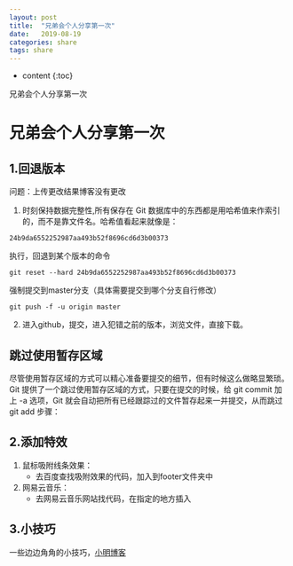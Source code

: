 ```yaml
---
layout: post
title:  "兄弟会个人分享第一次"
date:   2019-08-19
categories: share
tags: share
---
```


* content
{:toc}

兄弟会个人分享第一次








<!-- ![燕十八](http://7q5cdt.com1.z0.glb.clouddn.com/teach-girlfriend-html-18swallows.png) -->
# 兄弟会个人分享第一次
## 1.回退版本
问题：上传更改结果博客没有更改
1. 时刻保持数据完整性,所有保存在 Git 数据库中的东西都是用哈希值来作索引的，而不是靠文件名。哈希值看起来就像是：
```
24b9da6552252987aa493b52f8696cd6d3b00373
```
执行，回退到某个版本的命令
```
git reset --hard 24b9da6552252987aa493b52f8696cd6d3b00373
```
强制提交到master分支（具体需要提交到哪个分支自行修改）
```
git push -f -u origin master
```
2. 进入github，提交，进入犯错之前的版本，浏览文件，直接下载。

## 跳过使用暂存区域
尽管使用暂存区域的方式可以精心准备要提交的细节，但有时候这么做略显繁琐。Git 提供了一个跳过使用暂存区域的方式，只要在提交的时候，给 git commit 加上 -a 选项，Git 就会自动把所有已经跟踪过的文件暂存起来一并提交，从而跳过 git add 步骤：

## 2.添加特效
1. 鼠标吸附线条效果：
    * 去百度查找吸附效果的代码，加入到footer文件夹中
2. 网易云音乐：
    * 去网易云音乐网站找代码，在指定的地方插入

## 3.小技巧
一些边边角角的小技巧，[小明博客](https://victor981221.github.io/2019/08/various-skills/)
























